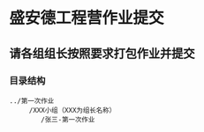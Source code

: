 # 盛安德工程营作业提交
## 请各组组长按照要求打包作业并提交

### 目录结构
```sheel
../第一次作业
     /XXX小组（XXX为组长名称）
        /张三-第一次作业
```
